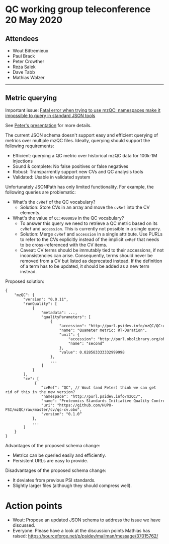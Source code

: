 # QC working group teleconference 20 May 2020

## Attendees

- Wout Bittremieux
- Paul Brack
- Peter Crowther
- Reza Salek
- Dave Tabb
- Mathias Walzer

---

## Metric querying

Important issue: [Fatal error when trying to use mzQC: namespaces make it impossible to query in standard JSON tools](https://github.com/HUPO-PSI/mzQC/issues/99)

See [Peter's presentation](https://sourceforge.net/p/psidev/mailman/attachment/20a86700-e302-0cfb-3248-3ae74f2686ea%40ebi.ac.uk/1/) for more details.

The current JSON schema doesn't support easy and efficient querying of metrics over multiple mzQC files. Ideally, querying should support the following requirements:

- Efficient: querying a QC metric over historical mzQC data for 100k-1M injections
- Sound & complete: No false positives or false negatives
- Robust: Transparrently support new CVs and QC analysis tools
- Validated: Usable in validated system

Unfortunately JSONPath has only limited functionality. For example, the following queries are problematic:

- What's the `cvRef` of the QC vocabulary?
    - Solution: Store CVs in an array and move the `cvRef` into the CV elements.
- What's the value of `QC:4000059` in the QC vocabulary?
    - To answer this query we need to retrieve a QC metric based on its `cvRef` and `accession`. This is currently not possible in a single query.
    - Solution: Merge `cvRef` and `accession` in a single attribute. Use PURLs to refer to the CVs explicitly instead of the implicit `cvRef` that needs to be cross-referenced with the CV items.
    - Caveat: CV terms should be immutably tied to their accessions, if not inconsistencies can arise. Consequently, terms should never be removed from a CV but listed as deprecated instead. If the definition of a term has to be updated, it should be added as a new term instead.

Proposed solution:

```
{
    "mzQC": {
        "version": "0.0.11",
        "runQuality": [
            {
                "metadata": ...,
                "qualityParameters": [
                    {
                        "accession": "http://purl.psidev.info/mzQC/QC:4000053",
                        "name": "Quameter metric: RT-Duration",
                        "unit": {
                            "accession": "http://purl.obolibrary.org/obo/UO/UO:0000010",
                            "name": "second“
                        },
                        "value": 0.028583333332999998
                    },
                    ...
                ]
            }
        ],
        "cv": [
             {
                “cvRef": “QC", // Wout (and Peter) think we can get rid of this in the new version?
                "namespace": "http://purl.psidev.info/mzQC/",
                "name": "Proteomics Standards Initiative Quality Control Ontology",
                "uri": "https://github.com/HUPO-PSI/mzQC/raw/master/cv/qc-cv.obo",
                "version": "0.1.0“
            },
            ...
        ]
    }
}
```
    
Advantages of the proposed schema change:

- Metrics can be queried easily and efficiently.
- Persistent URLs are easy to provide.

Disadvantages of the proposed schema change:

- It deviates from previous PSI standards.
- Slightly larger files (although they should compress well).

# Action points

- Wout: Propose an updated JSON schema to address the issue we have discussed.
- Everyone: Please have a look at the discussion points Mathias has raised: https://sourceforge.net/p/psidev/mailman/message/37015762/

